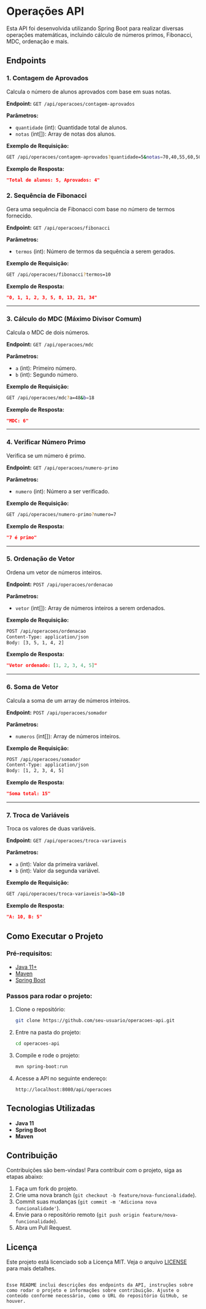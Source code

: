 # Operações API

Esta API foi desenvolvida utilizando Spring Boot para realizar diversas operações matemáticas, incluindo cálculo de números primos, Fibonacci, MDC, ordenação e mais.

## Endpoints

### 1. Contagem de Aprovados
Calcula o número de alunos aprovados com base em suas notas.

**Endpoint:** `GET /api/operacoes/contagem-aprovados`

**Parâmetros:**
- `quantidade` (int): Quantidade total de alunos.
- `notas` (int[]): Array de notas dos alunos.

**Exemplo de Requisição:**
```bash
GET /api/operacoes/contagem-aprovados?quantidade=5&notas=70,40,55,60,50
```

**Exemplo de Resposta:**
```json
"Total de alunos: 5, Aprovados: 4"
```


### 2. Sequência de Fibonacci
Gera uma sequência de Fibonacci com base no número de termos fornecido.

**Endpoint:** `GET /api/operacoes/fibonacci`

**Parâmetros:**
- `termos` (int): Número de termos da sequência a serem gerados.

**Exemplo de Requisição:**
```bash
GET /api/operacoes/fibonacci?termos=10
```

**Exemplo de Resposta:**
```json
"0, 1, 1, 2, 3, 5, 8, 13, 21, 34"
```

---

### 3. Cálculo do MDC (Máximo Divisor Comum)
Calcula o MDC de dois números.

**Endpoint:** `GET /api/operacoes/mdc`

**Parâmetros:**
- `a` (int): Primeiro número.
- `b` (int): Segundo número.

**Exemplo de Requisição:**
```bash
GET /api/operacoes/mdc?a=48&b=18
```

**Exemplo de Resposta:**
```json
"MDC: 6"
```

---

### 4. Verificar Número Primo
Verifica se um número é primo.

**Endpoint:** `GET /api/operacoes/numero-primo`

**Parâmetros:**
- `numero` (int): Número a ser verificado.

**Exemplo de Requisição:**
```bash
GET /api/operacoes/numero-primo?numero=7
```

**Exemplo de Resposta:**
```json
"7 é primo"
```

---

### 5. Ordenação de Vetor
Ordena um vetor de números inteiros.

**Endpoint:** `POST /api/operacoes/ordenacao`

**Parâmetros:**
- `vetor` (int[]): Array de números inteiros a serem ordenados.

**Exemplo de Requisição:**
```bash
POST /api/operacoes/ordenacao
Content-Type: application/json
Body: [3, 5, 1, 4, 2]
```

**Exemplo de Resposta:**
```json
"Vetor ordenado: [1, 2, 3, 4, 5]"
```

---

### 6. Soma de Vetor
Calcula a soma de um array de números inteiros.

**Endpoint:** `POST /api/operacoes/somador`

**Parâmetros:**
- `numeros` (int[]): Array de números inteiros.

**Exemplo de Requisição:**
```bash
POST /api/operacoes/somador
Content-Type: application/json
Body: [1, 2, 3, 4, 5]
```

**Exemplo de Resposta:**
```json
"Soma total: 15"
```

---

### 7. Troca de Variáveis
Troca os valores de duas variáveis.

**Endpoint:** `GET /api/operacoes/troca-variaveis`

**Parâmetros:**
- `a` (int): Valor da primeira variável.
- `b` (int): Valor da segunda variável.

**Exemplo de Requisição:**
```bash
GET /api/operacoes/troca-variaveis?a=5&b=10
```

**Exemplo de Resposta:**
```json
"A: 10, B: 5"
```

## Como Executar o Projeto

### Pré-requisitos:
- [Java 11+](https://www.oracle.com/java/technologies/javase-jdk11-downloads.html)
- [Maven](https://maven.apache.org/download.cgi)
- [Spring Boot](https://spring.io/projects/spring-boot)

### Passos para rodar o projeto:

1. Clone o repositório:
   ```bash
   git clone https://github.com/seu-usuario/operacoes-api.git
   ```

2. Entre na pasta do projeto:
   ```bash
   cd operacoes-api
   ```

3. Compile e rode o projeto:
   ```bash
   mvn spring-boot:run
   ```

4. Acesse a API no seguinte endereço:
   ```
   http://localhost:8080/api/operacoes
   ```

## Tecnologias Utilizadas

- **Java 11**
- **Spring Boot**
- **Maven**

## Contribuição

Contribuições são bem-vindas! Para contribuir com o projeto, siga as etapas abaixo:

1. Faça um fork do projeto.
2. Crie uma nova branch (`git checkout -b feature/nova-funcionalidade`).
3. Commit suas mudanças (`git commit -m 'Adiciona nova funcionalidade'`).
4. Envie para o repositório remoto (`git push origin feature/nova-funcionalidade`).
5. Abra um Pull Request.

## Licença

Este projeto está licenciado sob a Licença MIT. Veja o arquivo [LICENSE](LICENSE) para mais detalhes.
```

Esse README inclui descrições dos endpoints da API, instruções sobre como rodar o projeto e informações sobre contribuição. Ajuste o conteúdo conforme necessário, como o URL do repositório GitHub, se houver.